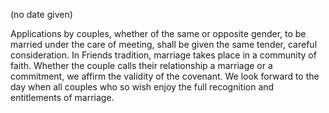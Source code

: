 (no date given)

Applications by couples, whether of the same or opposite gender, to be married under the care of meeting, shall be given the same tender, careful consideration. In Friends tradition, marriage takes place in a community of faith. Whether the couple calls their relationship a marriage or a commitment, we affirm the validity of the covenant. We look forward to the day when all couples who so wish enjoy the full recognition and entitlements of marriage.
